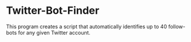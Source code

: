 # Twitter-Bot-Finder
This program creates a script that automatically identifies up to 40 follow-bots for any given Twitter account.
